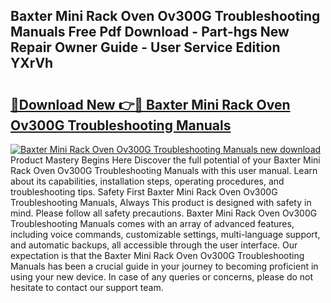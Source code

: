 ## Baxter Mini Rack Oven Ov300G Troubleshooting Manuals Free Pdf Download - Part-hgs New Repair Owner Guide - User Service Edition YXrVh

# <h2><a href="http://bc48399.oget.top/?id=Baxter+Mini+Rack+Oven+Ov300G+Troubleshooting+Manuals">🔗Download New 👉🔴 Baxter Mini Rack Oven Ov300G Troubleshooting Manuals</a></h2>

[![Baxter Mini Rack Oven Ov300G Troubleshooting Manuals new download](https://i.imgur.com/5g1atiW.png)](http://bc48399.oget.top/?id=Baxter+Mini+Rack+Oven+Ov300G+Troubleshooting+Manuals)
Product Mastery Begins Here Discover the full potential of your Baxter Mini Rack Oven Ov300G Troubleshooting Manuals with this user manual. Learn about its capabilities, installation steps, operating procedures, and troubleshooting tips. Safety First Baxter Mini Rack Oven Ov300G Troubleshooting Manuals, Always This product is designed with safety in mind. Please follow all safety precautions. Baxter Mini Rack Oven Ov300G Troubleshooting Manuals comes with an array of advanced features, including voice commands, customizable settings, multi-language support, and automatic backups, all accessible through the user interface. Our expectation is that the Baxter Mini Rack Oven Ov300G Troubleshooting Manuals has been a crucial guide in your journey to becoming proficient in using your new device. In case of any queries or concerns, please do not hesitate to contact our support team.
